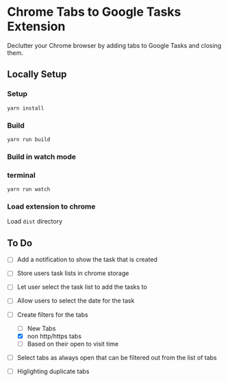 # Chrome Tabs to Google Tasks Extension

Declutter your Chrome browser by adding tabs to Google Tasks and closing them.

## Locally Setup

### Setup

```
yarn install
```

### Build

```
yarn run build
```

### Build in watch mode

### terminal

```
yarn run watch
```

### Load extension to chrome

Load `dist` directory

## To Do

- [ ] Add a notification to show the task that is created
- [ ] Store users task lists in chrome storage
- [ ] Let user select the task list to add the tasks to
- [ ] Allow users to select the date for the task
- [ ] Create filters for the tabs
    - [ ] New Tabs
    - [X] non http/https tabs
    - [ ] Based on their open to visit time
- [ ] Select tabs as always open that can be filtered out from the list of tabs
- [ ] Higlighting duplicate tabs

